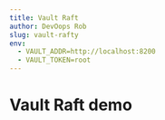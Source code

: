 ```yaml
---
title: Vault Raft
author: DevOops Rob
slug: vault-rafty
env:
  - VAULT_ADDR=http://localhost:8200
  - VAULT_TOKEN=root
---
```


# Vault Raft demo